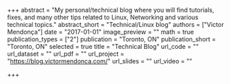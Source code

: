 +++
abstract = "My personal/technical blog where you will find tutorials, fixes, and many other tips related to Linux, Networking and various technical topics."
abstract_short = "Technical/Linux blog"
authors = ["Victor Mendonça"]
date = "2017-01-01"
image_preview = ""
math = true
publication_types = ["2"]
publication = "Toronto, ON"
publication_short = "Toronto, ON"
selected = true
title = "Technical Blog"
url_code = ""
url_dataset = ""
url_pdf = ""
url_project = "https://blog.victormendonca.com/"
url_slides = ""
url_video = ""

+++
